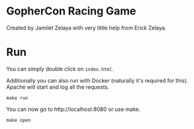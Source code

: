 # GopherCon Racing Game

Created by Jamilet Zelaya with very little help from Erick Zelaya.

# Run

You can simply double click on `index.html`.

Additionally you can also run with Docker (naturally it's required for this).
Apache will start and log all the requests.

```
make run
```

You can now go to http://localhost:8080 or use make.

```
make open
```

